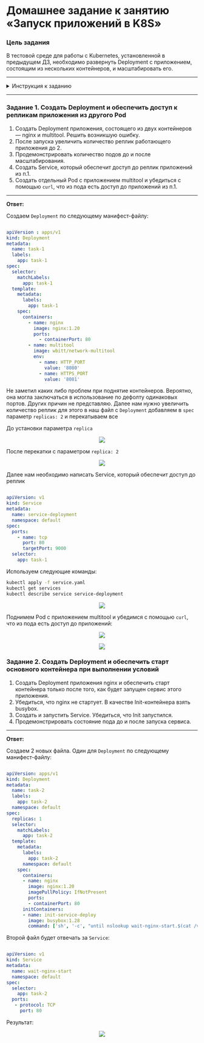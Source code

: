 # Домашнее задание к занятию «Запуск приложений в K8S»

### Цель задания

В тестовой среде для работы с Kubernetes, установленной в предыдущем ДЗ, необходимо развернуть Deployment с приложением, состоящим из нескольких контейнеров, и масштабировать его.

------

<details>
  <summary>Инструкция к заданию</summary>

### Чеклист готовности к домашнему заданию

1. Установленное k8s-решение (например, MicroK8S).
2. Установленный локальный kubectl.
3. Редактор YAML-файлов с подключённым git-репозиторием.

------

### Инструменты и дополнительные материалы, которые пригодятся для выполнения задания

1. [Описание](https://kubernetes.io/docs/concepts/workloads/controllers/deployment/) Deployment и примеры манифестов.
2. [Описание](https://kubernetes.io/docs/concepts/workloads/pods/init-containers/) Init-контейнеров.
3. [Описание](https://github.com/wbitt/Network-MultiTool) Multitool.

</details>

------


### Задание 1. Создать Deployment и обеспечить доступ к репликам приложения из другого Pod

1. Создать Deployment приложения, состоящего из двух контейнеров — nginx и multitool. Решить возникшую ошибку.
2. После запуска увеличить количество реплик работающего приложения до 2.
3. Продемонстрировать количество подов до и после масштабирования.
4. Создать Service, который обеспечит доступ до реплик приложений из п.1.
5. Создать отдельный Pod с приложением multitool и убедиться с помощью `curl`, что из пода есть доступ до приложений из п.1.

------

**Ответ:**<br>

Создаем `Deployment` по следующему манифест-файлу:<br>

```yaml

apiVersion : apps/v1
kind: Deployment
metadata:
  name: task-1
  labels:
    app: task-1
spec:
  selector:
    matchLabels:
      app: task-1
  template:
    metadata:
      labels:
        app: task-1
    spec:
      containers:
        - name: nginx
          image: nginx:1.20
          ports:
            - containerPort: 80
        - name: multitool
          image: wbitt/network-multitool
          env:
            - name: HTTP_PORT
              value: '8080'
            - name: HTTPS_PORT
              value: '8081'

```

Не заметил каких либо проблем при поднятие контейнеров. Вероятно, она могла заключаться в использование по дефолту одинаковых портов. Других причин не представляю.
Далее нам нужно увеличить количество реплик для этого в наш файл с `Deployment` добавляем в `spec` параметр `replicas: 2` и перекатываем все

До установки параметра `replica`
<p align="center">
  <img src="./screenshots/01_kubectl_deploy.png">
</p>

После перекатки с параметром `replica: 2`
<p align="center">
  <img src="./screenshots/01_kubectl_replica.png">
</p>


Далее нам необходимо написать Service, который обеспечит доступ до реплик

```yaml

apiVersion: v1
kind: Service
metadata:
  name: service-deployment
  namespace: default
spec:
  ports:
    - name: tcp
      port: 80
      targetPort: 9000
  selector:
    app: task-1

```

Используем следующие команды:

```bash
kubectl apply -f service.yaml
kubectl get services
kubectl describe service service-deployment
```

<p align="center">
  <img src="./screenshots/01_kubectl_service.png">
</p>

Поднимем Pod с приложением multitool и убедимся с помощью `curl`, что из пода есть доступ до приложений:

<p align="center">
  <img src="./screenshots/01_kubectl_pod.png">
</p>

<p align="center">
  <img src="./screenshots/01_kubectl_pod2.png">
</p>


### Задание 2. Создать Deployment и обеспечить старт основного контейнера при выполнении условий

1. Создать Deployment приложения nginx и обеспечить старт контейнера только после того, как будет запущен сервис этого приложения.
2. Убедиться, что nginx не стартует. В качестве Init-контейнера взять busybox.
3. Создать и запустить Service. Убедиться, что Init запустился.
4. Продемонстрировать состояние пода до и после запуска сервиса.

------

**Ответ:**<br>

Создаем 2 новых файла. Один для `Deployment` по следующему манифест-файлу:<br>

```yaml

apiVersion: apps/v1
kind: Deployment
metadata:
  name: task-2
  labels:
    app: task-2
  namespace: default
spec:
  replicas: 1
  selector:
    matchLabels:
      app: task-2
  template:
    metadata:
      labels:
        app: task-2
      namespace: default
    spec:
      containers:
      - name: nginx
        image: nginx:1.20
        imagePullPolicy: IfNotPresent
        ports:
        - containerPort: 80
      initContainers:
      - name: init-service-deploy
        image: busybox:1.28
        command: ['sh', '-c', "until nslookup wait-nginx-start.$(cat /var/run/secrets/kubernetes.io/serviceaccount/namespace).svc.cluster.local; do echo waiting for wait-nginx-start; sleep 2; done"]


```
Второй файл будет отвечать за `Service`:

```yaml

apiVersion: v1
kind: Service
metadata:
  name: wait-nginx-start
  namespace: default
spec:
  selector:
    app: task-2
  ports:
   - protocol: TCP
     port: 80

```

Результат:
<p align="center">
  <img src="./screenshots/02_kubectl_deploy.png">
</p>
